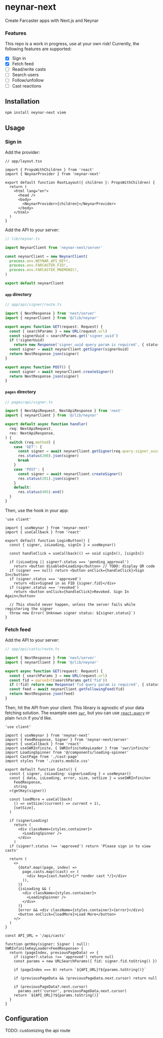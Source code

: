 # neynar-next

Create Farcaster apps with Next.js and Neynar

### Features

This repo is a work in progress, use at your own risk! Currently, the following features are supported:

- [x] Sign in
- [x] Fetch feed
- [ ] Read/write casts
- [ ] Search users
- [ ] Follow/unfollow
- [ ] Cast reactions

## Installation

```sh
npm install neynar-next viem
```

## Usage

### Sign in

Add the provider:

```tsx
// app/layout.tsx

import { PropsWithChildren } from 'react'
import { NeynarProvider } from 'neynar-next'

export default function RootLayout({ children }: PropsWithChildren) {
  return (
    <html lang="en">
      <head />
      <body>
        <NeynarProvider>{children}</NeynarProvider>
      </body>
    </html>
  )
}
```

Add the API to your server:

```ts
// lib/neynar.ts

import NeynarClient from 'neynar-next/server'

const neynarClient = new NeynarClient(
  process.env.NEYNAR_API_KEY!,
  process.env.FARCASTER_FID!,
  process.env.FARCASTER_MNEMONIC!,
)

export default neynarClient
```

#### `app` directory

```ts
// app/api/signer/route.ts

import { NextResponse } from 'next/server'
import { neynarClient } from '@/lib/neynar'

export async function GET(request: Request) {
  const { searchParams } = new URL(request.url)
  const signerUuid = searchParams.get('signer_uuid')
  if (!signerUuid)
    return new Response('signer_uuid query param is required', { status: 400 })
  const signer = await neynarClient.getSigner(signerUuid)
  return NextResponse.json(signer)
}

export async function POST() {
  const signer = await neynarClient.createSigner()
  return NextResponse.json(signer)
}
```

#### `pages` directory

```ts
// pages/api/signer.ts

import { NextApiRequest, NextApiResponse } from 'next'
import { neynarClient } from '@/lib/neynar'

export default async function handler(
  req: NextApiRequest,
  res: NextApiResponse,
) {
  switch (req.method) {
    case 'GET': {
      const signer = await neynarClient.getSigner(req.query.signer_uuid)
      res.status(200).json(signer)
      break
    }
    case 'POST': {
      const signer = await neynarClient.createSigner()
      res.status(201).json(signer)
    }
    default:
      res.status(405).end()
  }
}
```

Then, use the hook in your app:

```tsx
'use client'

import { useNeynar } from 'neynar-next'
import { useCallback } from 'react'

export default function LoginButton() {
  const { signer, isLoading, signIn } = useNeynar()

  const handleClick = useCallback(() => void signIn(), [signIn])

  if (isLoading || signer?.status === 'pending_approval')
    return <button disabled>Loading</button> // TODO: display QR code
  if (signer === null) return <button onClick={handleClick}>Sign In</button>
  if (signer.status === 'approved')
    return <div>Signed in as FID {signer.fid}</div>
  if (signer.status === 'revoked')
    return <button onClick={handleClick}>Revoked. Sign In Again</button>

  // This should never happen, unless the server fails while registering the signer
  throw new Error(`Unknown signer status: ${signer.status}`)
}
```

### Fetch feed

Add the API to your server:

```ts
// app/api/casts/route.ts

import { NextResponse } from 'next/server'
import { neynarClient } from '@/lib/neynar'

export async function GET(request: Request) {
  const { searchParams } = new URL(request.url)
  const fid = parseInt(searchParams.get('fid'))
  if (!fid) return new Response('fid query param is required', { status: 400 })
  const feed = await neynarClient.getFollowingFeed(fid)
  return NextResponse.json(feed)
}
```

Then, hit the API from your client. This library is agnostic of your data fetching solution. The example uses [`swr`](https://swr.vercel.app), but you can use [`react-query`](https://tanstack.com/query/v3/) or plain `fetch` if you'd like.

```tsx
'use client'

import { useNeynar } from 'neynar-next'
import { FeedResponse, Signer } from 'neynar-next/server'
import { useCallback } from 'react'
import useSWRInfinite, { SWRInfiniteKeyLoader } from 'swr/infinite'
import LoadingSpinner from '@/components/loading-spinner'
import CastPage from './cast-page'
import styles from './casts.module.css'

export default function Casts() {
  const { signer, isLoading: signerLoading } = useNeynar()
  const { data, isLoading, error, size, setSize } = useSWRInfinite<
    FeedResponse,
    string
  >(getKey(signer))

  const loadMore = useCallback(
    () => setSize((current) => current + 1),
    [setSize],
  )

  if (signerLoading)
    return (
      <div className={styles.container}>
        <LoadingSpinner />
      </div>
    )
  if (signer?.status !== 'approved') return 'Please sign in to view casts'

  return (
    <>
      {data?.map((page, index) =>
        page.casts.map((cast) => (
          <div key={cast.hash}>{/* render cast */}</div>
        )),
      )}
      {isLoading && (
        <div className={styles.container}>
          <LoadingSpinner />
        </div>
      )}
      {error && <div className={styles.container}>{error}</div>}
      <button onClick={loadMore}>Load More</button>
    </>
  )
}

const API_URL = '/api/casts'

function getKey(signer: Signer | null): SWRInfiniteKeyLoader<FeedResponse> {
  return (pageIndex, previousPageData) => {
    if (signer?.status !== 'approved') return null
    const params = new URLSearchParams({ fid: signer.fid.toString() })

    if (pageIndex === 0) return `${API_URL}?${params.toString()}`

    if (previousPageData && !previousPageData.next.cursor) return null

    if (previousPageData?.next.cursor)
      params.set('cursor', previousPageData.next.cursor)
    return `${API_URL}?${params.toString()}`
  }
}
```

## Configuration

TODO: customizing the api route
